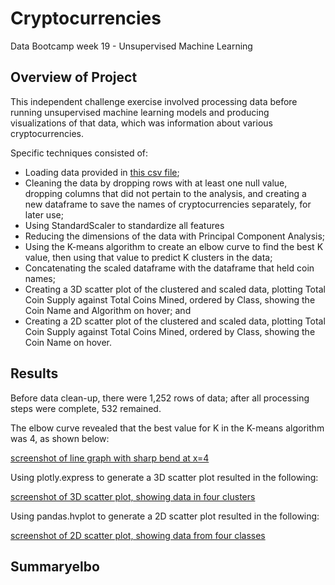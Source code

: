 # Cryptocurrencies
Data Bootcamp week 19 - Unsupervised Machine Learning

## Overview of Project
This independent challenge exercise involved processing data before running unsupervised machine learning models and producing visualizations of that data, which was information about various cryptocurrencies.

Specific techniques consisted of:

* Loading data provided in [this csv file](https://github.com/larabjork/cryptocurrencies/blob/main/crypto_data.csv);
* Cleaning the data by dropping rows with at least one null value, dropping columns that did not pertain to the analysis, and creating a new dataframe to save the names of cryptocurrencies separately, for later use;
* Using StandardScaler to standardize all features
* Reducing the dimensions of the data with Principal Component Analysis;
* Using the K-means algorithm to create an elbow curve to find the best K value, then using that value to predict K clusters in the data;
* Concatenating the scaled dataframe with the dataframe that held coin names; 
* Creating a 3D scatter plot of the clustered and scaled data, plotting Total Coin Supply against Total Coins Mined, ordered by Class, showing the Coin Name and Algorithm on hover; and
* Creating a 2D scatter plot of the clustered and scaled data, plotting Total Coin Supply against Total Coins Mined, ordered by Class, showing the Coin Name on hover.



## Results
Before data clean-up, there were 1,252 rows of data; after all processing steps were complete, 532 remained.

The elbow curve revealed that the best value for K in the K-means algorithm was 4, as shown below:

[screenshot of line graph with sharp bend at x=4](https://github.com/larabjork/cryptocurrencies/blob/main/images/elbowcurve.png)

Using plotly.express to generate a 3D scatter plot resulted in the following:

[screenshot of 3D scatter plot, showing data in four clusters](https://github.com/larabjork/cryptocurrencies/blob/main/images/3dplot.png)

Using pandas.hvplot to generate a 2D scatter plot resulted in the following:

[screenshot of 2D scatter plot, showing data from four classes](https://github.com/larabjork/cryptocurrencies/blob/main/images/scatter_plot.png)

## Summaryelbo
